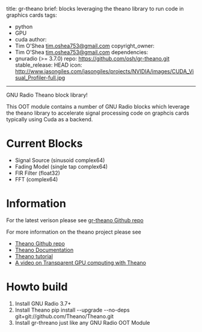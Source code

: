 title: gr-theano
brief: blocks leveraging the theano library to run code in graphics cards
tags:
  - python
  - GPU
  - cuda
author:
  - Tim O'Shea <tim.oshea753@gmail.com>
copyright_owner:
  - Tim O'Shea <tim.oshea753@gmail.com>
dependencies:
  - gnuradio (>= 3.7.0)
repo: https://github.com/osh/gr-theano.git
stable_release: HEAD
icon: http://www.jasongiles.com/jasongiles/projects/NVIDIA/images/CUDA_Visual_Profiler-full.jpg
---

GNU Radio Theano block library!

This OOT module contains a number of GNU Radio blocks which
leverage the theano library to accelerate signal processing
code on graphcis cards typically using Cuda as a backend.

# Current Blocks

- Signal Source (sinusoid complex64)
- Fading Model (single tap complex64)
- FIR Filter (float32)
- FFT (complex64)

# Information

For the latest verison please see
[gr-theano Github repo](https://github.com/osh/gr-theano)

For more information on the theano project please see
- [Theano Github repo](https://github.com/Theano/Theano)
- [Theano Documentation](http://deeplearning.net/software/theano/)
- [Theano tutorial](http://nbviewer.ipython.org/github/craffel/theano-tutorial/blob/master/Theano%20Tutorial.ipynb)
- [A video on Transparent GPU computing with Theano](https://archive.org/details/Scipy2010-JamesBergstra-TransparentGpuComputingWithTheano)

# Howto build

1. Install GNU Radio 3.7+
2. Install Theano
    pip install --upgrade --no-deps git+git://github.com/Theano/Theano.git
3. Install gr-threano just like any GNU Radio OOT Module
